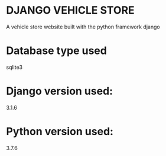 # DJANGO VEHICLE STORE 
A vehicle store website built with the python framework django

# Database type used
sqlite3
# Django version used: 
3.1.6
# Python version used: 
3.7.6

